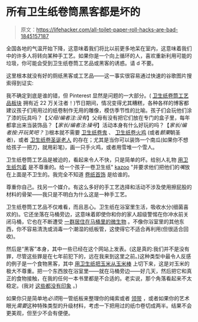 # 所有卫生纸卷筒黑客都是坏的

> 原文：<https://lifehacker.com/all-toilet-paper-roll-hacks-are-bad-1845157187>

全国各地的气温开始下降，这意味着我们将比以前更多地呆在室内，这意味着我们中的许多人将转向某种手工艺。如果你是一个向上循环的人，喜欢重新利用可能的垃圾，你可能会受到卫生纸卷筒工艺品或黑客的诱惑。请 d 不要。

这里根本就没有好的厕纸黑客或工艺品——这一事实很容易通过快速的谷歌图片搜索得到证实:



我不确定到底是谁的错，但 Pinterest 显然是问题的一大部分。( [卫生纸卷筒工艺品板块](https://www.pinterest.com/favecrafts/toilet-paper-roll-crafts) 拥有近 22 万关注者！)节日期间，情况变得尤其糟糕，各种各样的博客都建议孩子们用用过的纸卷制作无用的雕像，模仿季节性的比喻。孩子们会玩他们涂了漆的玩具吗？【*父母/编者注:没有*】父母有没有把它们放在专门的盒子里，每年都拿出来当装饰品？【*家长/编者注:操号*】活动本身有什么好玩的吗？【*家长/编者按:开玩笑吧？* ])根本就不需要 [卫生纸卷鬼](https://www.thebestideasforkids.com/halloween-toilet-paper-roll-crafts) 、 [卫生纸卷火鸡](https://www.craftymorning.com/list-of-thanksgiving-toilet-paper-roll) (或者*颤栗*朝圣者)，或者 [卫生纸卷圣诞老人](https://www.thebestideasforkids.com/christmas-toilet-paper-roll-crafts) 的存在；尤其是当你可以装饰一个南瓜(如果你不想给孩子一把刀，就用彩笔)，画一只手火鸡，或者用雪堆一个雪人。

卫生纸卷筒工艺品是被迫的，看起来令人不快，只是简单的坏。给别人礼物 [用卫生纸包着](http://www.ourthriftyideas.com/2012/11/DIY-Gift-Wrapping.html) 是不尊重的。给一个孩子一卷卫生纸" [kazoo](https://www.todaysparent.com/family/crafts/how-to-make-a-kazoo-out-of-a-toilet-paper-roll) "并要求他们把他们的*嘴*放在上面是不卫生的。我完全不知道 [卷纸首饰](https://www.allfreepapercrafts.com/Recycled-Paper-Crafts/Easy-Recycled-Necklace?utm_content=bufferd2e29&utm_medium=social&utm_source=pinterest.com&utm_campaign=buffer) 是给谁的。

尊重你自己。找另一个媒介。有这么多好的手工艺选择和活动不涉及使用擦屁股的材料的骨架——我只是不明白为什么这是一种手工艺。

卫生纸卷筒工艺品不仅难看，而且恶心。卫生纸在浴室里生活，吸收水分(细菌喜欢的)。它还坐落在马桶旁边，这意味着即使你和你的家人超级警惕在你冲水前关闭马桶，它也在不断遭受 [一群居住在马桶里的微生物](https://lifehacker.com/all-that-gross-bacteria-on-your-toothbrush-and-pillowca-30773507) 。不像你浴室里的其他东西，你不容易清洗或消毒一个潮湿的纸板管，这使得它不适合再利用(但很适合回收)。

然后是“黑客”本身，其中一些已经在这个网站上发表。(这是真的:我们并不是没有罪，尽管这些罪是在七年前犯下的，远在我来到这里之前。)这种类型中最令人反感的例子是一个食物黑客，其中 [用卫生纸把玉米从玉米棒](https://lifehacker.com/quickly-slice-corn-off-the-cob-with-a-toilet-paper-tube-1711969859) 上切下来，这是对玉米的极大不尊重。把一个东西放在浴室里——就在马桶旁边——好几天，然后把它和真正的食物接触，在我的任何一本书里都是不合适的。老实说，那个角落看起来不太稳定。(我对 [这些都没有印象](https://lifehacker.com/macgyver-challenge-winner-organize-your-small-stuff-wi-5959869) 。)

如果你只是简单地*必须*用一管纸板来整理你的绳索或者 [领带](https://lifehacker.com/use-a-toilet-paper-roll-and-a-sandwich-bag-to-protect-y-5879859) ，或者如果你的艺术眼光*需要*这种特殊类型的升级材料，考虑一下把用过的纸巾卷切成两半。结果不会更美观，但至少不会有便便。